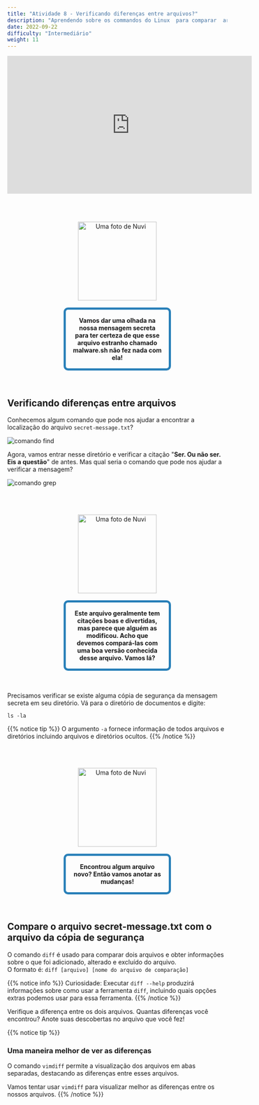 ```yaml
---
title: "Atividade 8 - Verificando diferenças entre arquivos?"
description: "Aprendendo sobre os commandos do Linux  para comparar  arquivos"
date: 2022-09-22
difficulty: "Intermediário"
weight: 11
---
```


<iframe style="display: block; margin: auto;" width="560" height="315" src="https://www.youtube.com/embed/fAI1kyAoVTA" alt="Um vídeo do YouTube sobre a atividade 8" frameborder="0" allow="accelerometer; autoplay; clipboard-write; encrypted-media; gyroscope; picture-in-picture" allowfullscreen></iframe>

<div style="margin: 1rem;padding: 2rem 2rem;text-align: center;">
    <div style="display: inline-block;padding: 1rem 1rem;vertical-align: middle;">
        <img src="../images/nuvi.PNG?" alt="Uma foto de Nuvi" width="180" height="180" />
    </div>
    <div style="display: inline-block;padding: 1rem 1rem;vertical-align: middle;width:50%;border:5px solid #2980b9;border-radius:10px;font-weight: bold;">
        Vamos dar uma olhada na nossa mensagem secreta para ter certeza de que esse arquivo estranho chamado malware.sh não fez nada com ela!
    </div>
</div>

## Verificando diferenças entre arquivos

Conhecemos algum comando que pode nos ajudar a encontrar a localização do arquivo `secret-message.txt`?

![comando find](../images/Act8.1.png?classes=border,shadow)

Agora, vamos entrar nesse diretório e verificar a citação "**Ser. Ou não ser. Eis a questão**" de antes. Mas qual seria o comando que pode nos ajudar a verificar a mensagem?

![comando grep](../images/Act8.2.png?classes=border,shadow)

<div style="margin: 1rem;padding: 2rem 2rem;text-align: center;">
    <div style="display: inline-block;padding: 1rem 1rem;vertical-align: middle;">
        <img src="../images/nuvi.PNG?" alt="Uma foto de Nuvi" width="180" height="180" />
    </div>
    <div style="display: inline-block;padding: 1rem 1rem;vertical-align: middle;width:50%;border:5px solid #2980b9;border-radius:10px;font-weight: bold;">
        Este arquivo geralmente tem citações boas e divertidas, mas parece que alguém as modificou. Acho que devemos compará-las com uma boa versão conhecida desse arquivo. Vamos lá?
    </div>
</div>

Precisamos verificar se existe alguma cópia de segurança da mensagem secreta em seu diretório. Vá para o diretório de documentos e digite:

```
ls -la
```

{{% notice tip %}}
O argumento `-a` fornece informação de todos arquivos e diretórios incluindo arquivos e diretórios ocultos.
{{% /notice %}}

<div style="margin: 1rem;padding: 2rem 2rem;text-align: center;">
    <div style="display: inline-block;padding: 1rem 1rem;vertical-align: middle;">
        <img src="../images/nuvi.PNG?" alt="Uma foto de Nuvi" width="180" height="180" />
    </div>
    <div style="display: inline-block;padding: 1rem 1rem;vertical-align: middle;width:50%;border:5px solid #2980b9;border-radius:10px;font-weight: bold;">
        Encontrou algum arquivo novo? Então vamos anotar as mudanças!
    </div>
</div>

## Compare o arquivo secret-message.txt com o arquivo da cópia de segurança

O comando `diff` é usado para comparar dois arquivos e obter informações sobre o que foi adicionado, alterado e excluído do arquivo.  
O formato é: `diff [arquivo] [nome do arquivo de comparação]`

{{% notice info %}}
Curiosidade: Executar `diff --help` produzirá informações sobre como usar a ferramenta `diff`, incluindo quais opções extras podemos usar para essa ferramenta.
{{% /notice %}}

Verifique a diferença entre os dois arquivos. Quantas diferenças você encontrou? Anote suas descobertas no arquivo que você fez!

{{% notice tip %}}

### Uma maneira melhor de ver as diferenças

O comando `vimdiff` permite a visualização dos arquivos em abas separadas, destacando as diferenças entre esses arquivos.

Vamos tentar usar `vimdiff` para visualizar melhor as diferenças entre os nossos arquivos.
{{% /notice %}}

